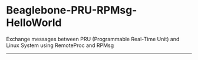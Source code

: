# Beaglebone-PRU-RPMsg-HelloWorld
Exchange messages between PRU (Programmable Real-Time Unit) and Linux System using RemoteProc and RPMsg

********
